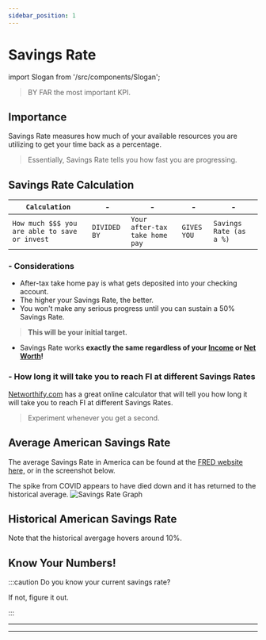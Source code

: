 ```yaml
---
sidebar_position: 1
---
```


# Savings Rate

import Slogan from '/src/components/Slogan';

>BY FAR the most important KPI.

## Importance

Savings Rate measures how much of your available resources you are utilizing to get your time back as a percentage.  

>Essentially, Savings Rate tells you how fast you are progressing.

## Savings Rate Calculation

<APITable>

| `Calculation` | - | - | - | - |
| - | - | - | - | - |
| `How much $$$ you are able to save or invest` | `DIVIDED BY` | `Your after-tax take home pay` | `GIVES YOU` | `Savings Rate (as a %)`|

</APITable>

### - Considerations

- After-tax take home pay is what gets deposited into your checking account.
- The higher your Savings Rate, the better.
- You won't make any serious progress until you can sustain a 50% Savings Rate.
>**This will be your initial target.**
- Savings Rate works **exactly the same regardless of your [Income](../secondary/income.md) or [Net Worth](../secondary/net-worth.md)!**

### - How long it will take you to reach FI at different Savings Rates

[Networthify.com](https://networthify.com/calculator/earlyretirement?income=50000&initialBalance=0&expenses=20000&annualPct=5&withdrawalRate=4) has a great online calculator that will tell you how long it will take you to reach FI at different Savings Rates.
>Experiment whenever you get a second. 

## Average American Savings Rate

The average Savings Rate in America can be found at the [FRED website here,](https://fred.stlouisfed.org/series/PSAVERT) or in the screenshot below. 

The spike from COVID appears to have died down and it has returned to the historical average.
![Savings Rate Graph](/img/savings-rate-historical-average.svg)

## Historical American Savings Rate

Note that the historical avergage hovers around 10%.

## Know Your Numbers!

:::caution Do you know your current savings rate?

If not, figure it out.

:::

---
<Slogan/>

---
